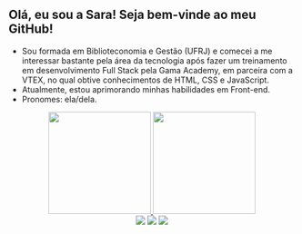 ## Olá, eu sou a Sara! Seja bem-vinde ao meu GitHub!

- Sou formada em Biblioteconomia e Gestão (UFRJ) e comecei a me interessar bastante pela área da tecnologia após fazer um treinamento em desenvolvimento Full Stack pela Gama Academy, em parceira com a VTEX, no qual obtive conhecimentos de HTML, CSS e JavaScript.
- Atualmente, estou aprimorando minhas habilidades em Front-end.
- Pronomes: ela/dela.

<div align="center">
  <a href="https://github-readme-stats.vercel.app/api?username=saralopescorrea">
  <img height="180em" src="https://github-readme-stats.vercel.app/api?username=saralopescorrea&show_icons=true&theme=tokyonight&include_all_commits=true&count_private=true"/>
  <img height="180em" src="https://github-readme-stats.vercel.app/api/top-langs/?username=saralopescorrea&layout=compact&langs_count=7&theme=tokyonight"/>
</div>
 
<div align="center"> 
  <a href="https://www.linkedin.com/in/saralopescorrea"><img src="https://img.shields.io/badge/LinkedIn-0077B5?style=for-the-badge&logo=linkedin&logoColor=white" target="blank"></a>
  <a href="https://discord.gg/bGy7MJF4" target="_blank"><img src="https://img.shields.io/badge/Discord-7289DA?style=for-the-badge&logo=discord&logoColor=white" target="blank"></a>
   <a href="mailto:saralopes0203@gmail.com" target="blank"><img src="https://img.shields.io/badge/Gmail-D14836?style=for-the-badge&logo=gmail&logoColor=white" target="blank"></a>
</div>
  



